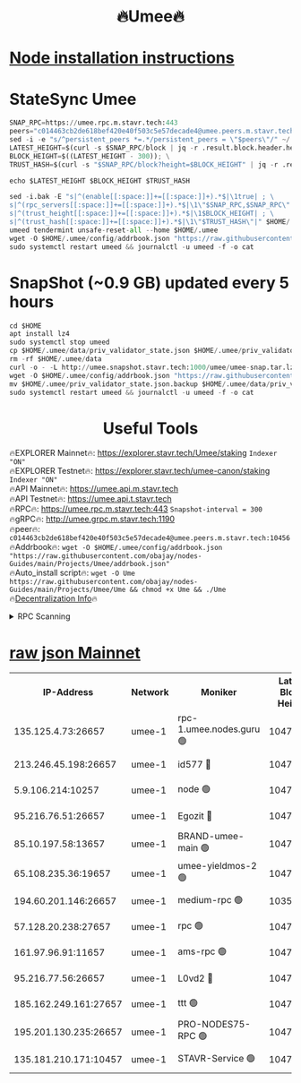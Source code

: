 <h1 align="center"> 🔥Umee🔥</h1>


[Node installation instructions](https://github.com/obajay/nodes-Guides/tree/main/Projects/Umee)
=
# StateSync Umee
```python
SNAP_RPC=https://umee.rpc.m.stavr.tech:443
peers="c014463cb2de618bef420e40f503c5e57decade4@umee.peers.m.stavr.tech:10456"
sed -i -e "s/^persistent_peers *=.*/persistent_peers = \"$peers\"/" ~/.umee/config/config.toml
LATEST_HEIGHT=$(curl -s $SNAP_RPC/block | jq -r .result.block.header.height); \
BLOCK_HEIGHT=$((LATEST_HEIGHT - 300)); \
TRUST_HASH=$(curl -s "$SNAP_RPC/block?height=$BLOCK_HEIGHT" | jq -r .result.block_id.hash)

echo $LATEST_HEIGHT $BLOCK_HEIGHT $TRUST_HASH

sed -i.bak -E "s|^(enable[[:space:]]+=[[:space:]]+).*$|\1true| ; \
s|^(rpc_servers[[:space:]]+=[[:space:]]+).*$|\1\"$SNAP_RPC,$SNAP_RPC\"| ; \
s|^(trust_height[[:space:]]+=[[:space:]]+).*$|\1$BLOCK_HEIGHT| ; \
s|^(trust_hash[[:space:]]+=[[:space:]]+).*$|\1\"$TRUST_HASH\"|" $HOME/.umee/config/config.toml
umeed tendermint unsafe-reset-all --home $HOME/.umee
wget -O $HOME/.umee/config/addrbook.json "https://raw.githubusercontent.com/obajay/nodes-Guides/main/Projects/Umee/addrbook.json"
sudo systemctl restart umeed && journalctl -u umeed -f -o cat
```
# SnapShot (~0.9 GB) updated every 5 hours
```python
cd $HOME
apt install lz4
sudo systemctl stop umeed
cp $HOME/.umee/data/priv_validator_state.json $HOME/.umee/priv_validator_state.json.backup
rm -rf $HOME/.umee/data
curl -o - -L http://umee.snapshot.stavr.tech:1000/umee/umee-snap.tar.lz4 | lz4 -c -d - | tar -x -C $HOME/.umee --strip-components 2
wget -O $HOME/.umee/config/addrbook.json "https://raw.githubusercontent.com/obajay/nodes-Guides/main/Projects/Umee/addrbook.json"
mv $HOME/.umee/priv_validator_state.json.backup $HOME/.umee/data/priv_validator_state.json
sudo systemctl restart umeed && journalctl -u umeed -f -o cat
```
 <h1 align="center"> Useful Tools</h1>

🔥EXPLORER Mainnet🔥:      https://explorer.stavr.tech/Umee/staking             `Indexer "ON"` \
🔥EXPLORER Testnet🔥:        https://explorer.stavr.tech/umee-canon/staking      `Indexer "ON"` \
🔥API Mainnet🔥:                   https://umee.api.m.stavr.tech \
🔥API Testnet🔥:                     https://umee.api.t.stavr.tech \
🔥RPC🔥:                           https://umee.rpc.m.stavr.tech:443                     `Snapshot-interval = 300` \
🔥gRPC🔥:                              http://umee.grpc.m.stavr.tech:1190 \
🔥peer🔥:                     `c014463cb2de618bef420e40f503c5e57decade4@umee.peers.m.stavr.tech:10456` \
🔥Addrbook🔥:    ```wget -O $HOME/.umee/config/addrbook.json "https://raw.githubusercontent.com/obajay/nodes-Guides/main/Projects/Umee/addrbook.json"``` \
🔥Auto_install script🔥: ```wget -O Ume https://raw.githubusercontent.com/obajay/nodes-Guides/main/Projects/Umee/Ume && chmod +x Ume && ./Ume``` \
🔥[Decentralization Info](https://github.com/obajay/StateSync-snapshots/tree/main/Projects/Umee/Decentralization)🔥

<details>
<summary>RPC Scanning</summary>

<h2 align="center"> We scan nodes in real time every 4 hours. And we provide the final result of RPC endpoints.
We cannot influence the operation of these nodes in any way. </h2>


```python
If Voting Power is higher than 0 --> then the Node is a validator of the network and may be subject to attack and be a potential threat to the chain.
```
```python
We marked such validators with a red symbol
```

</details>

[raw json Mainnet](https://rpc-check.umeem.stavr.tech/umeem/rpc-umeem-result.json)
=



<table><tr><th>IP-Address</th><th>Network</th><th>Moniker</th><th>Latest Block Height</th><th>Earliest Block Height</th><th>Catching Up</th><th>Tx Index</th><th>Voting Power</th><th>Scan Time</th></tr><tr><td>135.125.4.73:26657</td><td>umee-1</td><td>rpc-1.umee.nodes.guru 🟢</td><td>10471371</td><td>5167386</td><td>False</td><td>on</td><td>0</td><td>2024-02-06T12:05:48.328977625UTC</td></tr><tr><td>213.246.45.198:26657</td><td>umee-1</td><td>id577 🔴</td><td>10471358</td><td>7100001</td><td>False</td><td>on</td><td>35104873</td><td>2024-02-06T12:04:31.998769046UTC</td></tr><tr><td>5.9.106.214:10257</td><td>umee-1</td><td>node 🟢</td><td>10471367</td><td>7942001</td><td>False</td><td>on</td><td>0</td><td>2024-02-06T12:05:24.715477188UTC</td></tr><tr><td>95.216.76.51:26657</td><td>umee-1</td><td>Egozit 🔴</td><td>10471371</td><td>8262001</td><td>False</td><td>off</td><td>38436620</td><td>2024-02-06T12:05:47.976407329UTC</td></tr><tr><td>85.10.197.58:13657</td><td>umee-1</td><td>BRAND-umee-main 🟢</td><td>10471361</td><td>8427832</td><td>False</td><td>on</td><td>0</td><td>2024-02-06T12:04:47.055603480UTC</td></tr><tr><td>65.108.235.36:19657</td><td>umee-1</td><td>umee-yieldmos-2 🟢</td><td>10471351</td><td>9575548</td><td>False</td><td>on</td><td>0</td><td>2024-02-06T12:03:50.562776975UTC</td></tr><tr><td>194.60.201.146:26657</td><td>umee-1</td><td>medium-rpc 🟢</td><td>10359316</td><td>9984137</td><td>False</td><td>on</td><td>0</td><td>2024-02-06T12:04:38.641268762UTC</td></tr><tr><td>57.128.20.238:27657</td><td>umee-1</td><td>rpc 🟢</td><td>10471368</td><td>10337379</td><td>False</td><td>on</td><td>0</td><td>2024-02-06T12:05:33.237576121UTC</td></tr><tr><td>161.97.96.91:11657</td><td>umee-1</td><td>ams-rpc 🟢</td><td>10471374</td><td>10352001</td><td>False</td><td>on</td><td>0</td><td>2024-02-06T12:06:07.894300046UTC</td></tr><tr><td>95.216.77.56:26657</td><td>umee-1</td><td>L0vd2 🔴</td><td>10471374</td><td>10371374</td><td>False</td><td>off</td><td>37548252</td><td>2024-02-06T12:06:07.588305657UTC</td></tr><tr><td>185.162.249.161:27657</td><td>umee-1</td><td>ttt 🟢</td><td>10471365</td><td>10381617</td><td>False</td><td>on</td><td>0</td><td>2024-02-06T12:05:13.889085080UTC</td></tr><tr><td>195.201.130.235:26657</td><td>umee-1</td><td>PRO-NODES75-RPC 🟢</td><td>10471367</td><td>10396343</td><td>False</td><td>on</td><td>0</td><td>2024-02-06T12:05:22.369227792UTC</td></tr><tr><td>135.181.210.171:10457</td><td>umee-1</td><td>STAVR-Service 🟢</td><td>10471372</td><td>10470601</td><td>False</td><td>on</td><td>0</td><td>2024-02-06T12:05:56.909732203UTC</td></tr></table>

